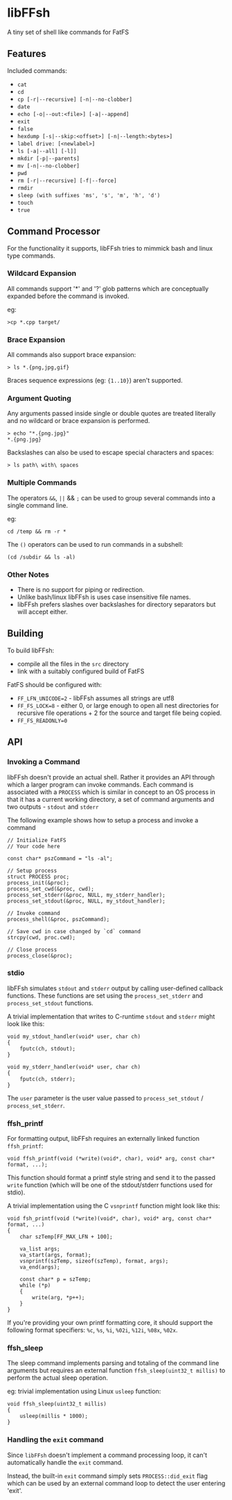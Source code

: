 # libFFsh

A tiny set of shell like commands for FatFS

## Features

Included commands:

* `cat`
* `cd`
* `cp [-r|--recursive] [-n|--no-clobber]`
* `date`
* `echo [-o|--out:<file>] [-a|--append]`
* `exit`
* `false`
* `hexdump [-s|--skip:<offset>] [-n|--length:<bytes>]`
* `label drive: [<newlabel>]`
* `ls [-a|--all] [-l]]`
* `mkdir [-p|--parents]`
* `mv [-n|--no-clobber]`
* `pwd`
* `rm [-r|--recursive] [-f|--force]`
* `rmdir`
* `sleep (with suffixes 'ms', 's', 'm', 'h', 'd')`
* `touch`
* `true`


## Command Processor

For the functionality it supports, libFFsh tries to mimmick bash and linux type commands.

### Wildcard Expansion

All commands support '*' and '?' glob patterns which are conceptually expanded before the 
command is invoked.

eg:

```
>cp *.cpp target/
```

### Brace Expansion

All commands also support brace expansion:

```
> ls *.{png,jpg,gif}
```

Braces sequence expressions (eg: `{1..10}`) aren't supported.

### Argument Quoting

Any arguments passed inside single or double quotes are treated literally and no 
wildcard or brace expansion is performed.

```
> echo "*.{png.jpg}"
*.{png.jpg}
```

Backslashes can also be used to escape special characters and spaces:

```
> ls path\ with\ spaces
```

### Multiple Commands

The operators `&&`, `||` && `;` can be used to group several commands into
a single command line.

eg:

```
cd /temp && rm -r *
```

The `()` operators can be used to run commands in a subshell:

```
(cd /subdir && ls -al)
```


### Other Notes

* There is no support for piping or redirection.
* Unlike bash/linux libFFsh is uses case insensitive file names.
* libFFsh prefers slashes over backslashes for directory separators
  but will accept either.




## Building

To build libFFsh:

* compile all the files in the `src` directory
* link with a suitably configured build of FatFS

FatFS should be configured with:

* `FF_LFN_UNICODE=2` - libFFsh assumes all strings are utf8
* `FF_FS_LOCK=8` - either 0, or large enough to open all nest directories for recursive file
  operations + 2 for the source and target file being copied.
* `FF_FS_READONLY=0`



## API

### Invoking a Command

libFFsh doesn't provide an actual shell.  Rather it provides an API through which
a larger program can invoke commands.  Each command is associated with a `PROCESS`
which is similar in concept to an OS process in that it has a current working 
directory, a set of command arguments and two outputs - `stdout` and `stderr`

The following example shows how to setup a process and invoke a command

```
// Initialize FatFS
// Your code here

const char* pszCommand = "ls -al";

// Setup process
struct PROCESS proc;
process_init(&proc);
process_set_cwd(&proc, cwd);
process_set_stderr(&proc, NULL, my_stderr_handler);
process_set_stdout(&proc, NULL, my_stdout_handler);

// Invoke command
process_shell(&proc, pszCommand);

// Save cwd in case changed by `cd` command
strcpy(cwd, proc.cwd);

// Close process
process_close(&proc);
```



### stdio

libFFsh simulates `stdout` and `stderr` output by calling user-defined callback functions.
These functions are set using the `process_set_stderr` and `process_set_stdout` functions.

A trivial implementation that writes to C-runtime `stdout` and `stderr` might look like this:

```
void my_stdout_handler(void* user, char ch)
{
    fputc(ch, stdout);
}

void my_stderr_handler(void* user, char ch)
{
    fputc(ch, stderr);
}
```

The `user` parameter is the user value passed to `process_set_stdout` / `process_set_stderr`.



### ffsh_printf

For formatting output, libFFsh requires an externally linked function `ffsh_printf`:

```
void ffsh_printf(void (*write)(void*, char), void* arg, const char* format, ...);
```

This function should format a printf style string and send it to the passed `write`
function (which will be one of the stdout/stderr functions used for stdio).

A trivial implementation using the C `vsnprintf` function might look like this:

```
void fsh_printf(void (*write)(void*, char), void* arg, const char* format, ...)
{
    char szTemp[FF_MAX_LFN + 100];

    va_list args;
    va_start(args, format);
    vsnprintf(szTemp, sizeof(szTemp), format, args);
    va_end(args);

    const char* p = szTemp;
    while (*p)
    {
        write(arg, *p++);
    }
}
```

If you're providing your own printf formatting core, it should support the following
format specifiers: `%c`, `%s`, `%i`, `%02i`, `%12i`, `%08x`, `%02x`.


### ffsh_sleep

The sleep command implements parsing and totaling of the command line arguments but
requires an external function `ffsh_sleep(uint32_t millis)` to perform the actual
sleep operation.

eg: trivial implementation using Linux `usleep` function:

```
void ffsh_sleep(uint32_t millis)
{
    usleep(millis * 1000);
}
```



### Handling the `exit` command

Since `libFFsh` doesn't implement a command processing loop, it can't automatically
handle the `exit` command.  

Instead, the built-in `exit` command simply sets `PROCESS::did_exit` flag which
can be used by an external command loop to detect the user entering 'exit'.


